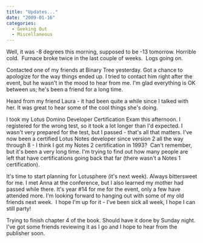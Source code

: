 ```yaml
---
title: "Updates..."
date: "2009-01-16"
categories: 
  - Geeking Out
  - Miscellaneous
---
```


Well, it was -8 degrees this morning, supposed to be -13 tomorrow. Horrible cold.  Furnace broke twice in the last couple of weeks.  Logs going on.

Contacted one of my friends at Binary Tree yesterday. Got a chance to apologize for the way things ended up. I tried to contact him right after the event, but he wasn't in the mood to hear from me. I'm glad everything is OK between us; he's been a friend for a long time.

Heard from my friend Laura - it had been quite a while since I talked with her. It was great to hear some of the cool things she's doing.

I took my Lotus Domino Developer Certification Exam this afternoon. I registered for the wrong test, so it took a lot longer than I'd expected. I wasn't very prepared for the test, but I passed - that's all that matters. I've now been a certified Lotus Notes developer since version 2 all the way through 8 - I think I got my Notes 2 certification in 1993?  Can't remember, but it's been a very long time. I'm trying to find out how many people are left that have certifications going back that far (there wasn't a Notes 1 certification).

It's time to start planning for Lotusphere (it's next week). Always bittersweet for me. I met Anna at the conference, but I also learned my mother had passed while there. It's year #14 for me for the event, only a few have attended more. I'm looking forward to hanging out with some of my old friends next week.  I hope I'm up for it - I've been sick all week, I hope I can still party!

Trying to finish chapter 4 of the book. Should have it done by Sunday night. I've got some friends reviewing it as I go and I hope to hear from the publisher soon.
